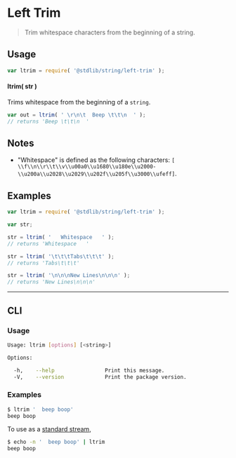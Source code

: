# Left Trim

> Trim whitespace characters from the beginning of a string.


<section class="usage">

## Usage

``` javascript
var ltrim = require( '@stdlib/string/left-trim' );
```

#### ltrim( str )

Trims whitespace from the beginning of a `string`.

``` javascript
var out = ltrim( ' \r\n\t  Beep \t\t\n  ' );
// returns 'Beep \t\t\n  '
```

</section>

<!-- /.usage -->


<section class="notes">

## Notes

* "Whitespace" is defined as the following characters: `[ \\f\\n\\r\\t\\v\\u00a0\\u1680\\u180e\\u2000-\\u200a\\u2028\\u2029\\u202f\\u205f\\u3000\\ufeff]`.

</section>

<!-- /.notes -->


<section class="examples">

## Examples

``` javascript
var ltrim = require( '@stdlib/string/left-trim' );

var str;

str = ltrim( '   Whitespace   ' );
// returns 'Whitespace   '

str = ltrim( '\t\t\tTabs\t\t\t' );
// returns 'Tabs\t\t\t'

str = ltrim( '\n\n\nNew Lines\n\n\n' );
// returns 'New Lines\n\n\n'
```

</section>

<!-- /.examples -->


---

<section class="cli">

## CLI

<section class="usage">

### Usage

``` bash
Usage: ltrim [options] [<string>]

Options:

  -h,    --help                Print this message.
  -V,    --version             Print the package version.
```

</section>

<!-- /.usage -->


<section class="examples">

### Examples

``` bash
$ ltrim '  beep boop'
beep boop
```

To use as a [standard stream][standard-streams],

``` bash
$ echo -n '  beep boop' | ltrim
beep boop
```

</section>

<!-- /.examples -->

</section>

<!-- /.cli -->


<section class="links">

[standard-streams]: https://en.wikipedia.org/wiki/Standard_streams

</section>

<!-- /.links -->
